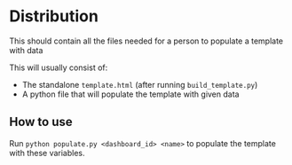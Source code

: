 # Distribution

This should contain all the files needed for a person to populate a template with data

This will usually consist of:
- The standalone `template.html` (after running `build_template.py`)
- A python file that will populate the template with given data


## How to use

Run `python populate.py <dashboard_id> <name>` to populate the template with these variables.
